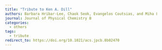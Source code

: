 ```yaml
---
title: "Tribute to Ken A. Dill"
authors: Barbara Hribar-Lee, Chaok Seok, Evangelos Coutsias, and Miha Lukšič
journal: Journal of Physical Chemistry B
categories:
  - others
tags:
  - tribute
redirect_to: https://doi.org/10.1021/acs.jpcb.8b02470
---
```

